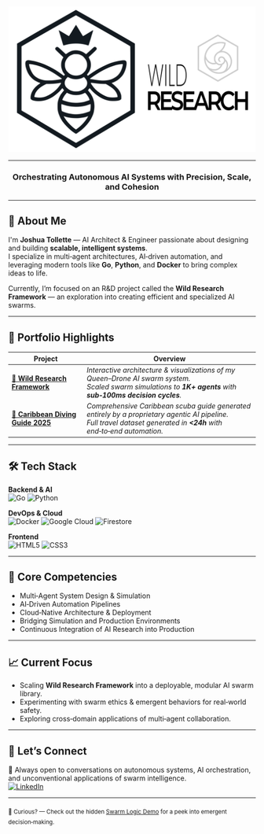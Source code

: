 <p align="center">
  <img src="assets/wild-research-banner.svg" alt="Wild Research Banner" width="520"/>
</p>

---

<h3 align="center">
  Orchestrating Autonomous AI Systems with Precision, Scale, and Cohesion
</h3>

---

## 🧠 About Me
I'm **Joshua Tollette** — AI Architect & Engineer passionate about designing and building **scalable, intelligent systems**.  
I specialize in multi‑agent architectures, AI‑driven automation, and leveraging modern tools like **Go**, **Python**, and **Docker** to bring complex ideas to life.

Currently, I’m focused on an R&D project called the **Wild Research Framework** — an exploration into creating efficient and specialized AI swarms.

---

## 📌 Portfolio Highlights

| Project | Overview |
| ------- | -------- |
| **[👑 Wild Research Framework](https://github.com/joshtol/wild-research-framework-overview)** | *Interactive architecture & visualizations of my Queen–Drone AI swarm system.*<br/>_Scaled swarm simulations to **1K+ agents** with **sub‑100ms decision cycles**._ |
| **[🐠 Caribbean Diving Guide 2025](https://github.com/joshtol/caribbean-diving-guide-2025)** | *Comprehensive Caribbean scuba guide generated entirely by a proprietary agentic AI pipeline.*<br/>_Full travel dataset generated in **<24h** with end‑to‑end automation._ |

---

## 🛠️ Tech Stack

**Backend & AI**  
![Go](https://img.shields.io/badge/Go-00ADD8?style=for-the-badge&logo=go&logoColor=white)
![Python](https://img.shields.io/badge/Python-3776AB?style=for-the-badge&logo=python&logoColor=white)

**DevOps & Cloud**  
![Docker](https://img.shields.io/badge/Docker-2496ED?style=for-the-badge&logo=docker&logoColor=white)
![Google Cloud](https://img.shields.io/badge/Google_Cloud-4285F4?style=for-the-badge&logo=google-cloud&logoColor=white)
![Firestore](https://img.shields.io/badge/Firestore-FFCA28?style=for-the-badge&logo=firebase&logoColor=black)

**Frontend**  
![HTML5](https://img.shields.io/badge/HTML5-E34F26?style=for-the-badge&logo=html5&logoColor=white)
![CSS3](https://img.shields.io/badge/CSS3-1572B6?style=for-the-badge&logo=css3&logoColor=white)

---

## 🧩 Core Competencies
- Multi‑Agent System Design & Simulation
- AI‑Driven Automation Pipelines
- Cloud‑Native Architecture & Deployment
- Bridging Simulation and Production Environments
- Continuous Integration of AI Research into Production

---

## 📈 Current Focus
- Scaling **Wild Research Framework** into a deployable, modular AI swarm library.
- Experimenting with swarm ethics & emergent behaviors for real‑world safety.
- Exploring cross‑domain applications of multi‑agent collaboration.

---

## 🤝 Let’s Connect
💬 Always open to conversations on autonomous systems, AI orchestration, and unconventional applications of swarm intelligence.  
[![LinkedIn](https://img.shields.io/badge/LinkedIn-0077B5?style=for-the-badge&logo=linkedin&logoColor=white)](https://www.linkedin.com/in/joshuatollette/)

---

<sub>🐝 Curious? — Check out the hidden [Swarm Logic Demo](https://example.com) for a peek into emergent decision‑making.</sub>
